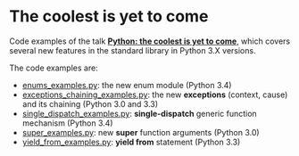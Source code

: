 The coolest is yet to come
==========================

Code examples of the talk **[Python: the coolest is yet to come](https://speakerdeck.com/pablito56/python-the-coolest-is-yet-to-come)**, which covers several new features in the standard library in Python 3.X versions. 

The code examples are:

- [enums_examples.py](enums_examples.py): the new enum module (Python 3.4)
- [exceptions_chaining_examples.py](exceptions_chaining_examples.py): the new **exceptions** (context, cause) and its chaining (Python 3.0 and 3.3)
- [single_dispatch_examples.py](single_dispatch_examples.py): **single-dispatch** generic function mechanism (Python 3.4)
- [super_examples.py](super_examples.py): new **super** function arguments (Python 3.0)
- [yield_from_examples.py](yield_from_examples.py): **yield from** statement (Python 3.3)
